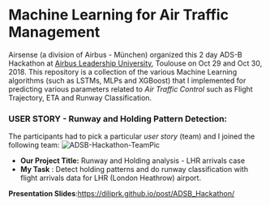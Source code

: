 # Machine Learning for Air Traffic Management
 Airsense (a division of Airbus - München) organized this 2 day ADS-B Hackathon at [Airbus Leadership University](https://www.airbus.com/newsroom/press-releases/en/2016/09/Airbus-Group-Opens-Leadership-University-In-Toulouse-.html), Toulouse on Oct 29 and Oct 30, 2018.  This repository is a collection of the various Machine Learning algorithms (such as LSTMs, MLPs and XGBoost) that I implemented for predicting various parameters related to _Air Traffic Control_ such as Flight Trajectory, ETA and Runway Classification.

### USER STORY - Runway and Holding Pattern Detection:
The participants had to pick a particular _user story_ (team) and I joined the following team:
![ADSB-Hackathon-TeamPic](https://user-images.githubusercontent.com/20330371/80918936-bb323880-8d67-11ea-8512-8c25f1d97a93.jpg)

- **Our Project Title:** Runway and Holding analysis - LHR arrivals case
- **My Task** : Detect holding patterns and do runway classification with flight arrivals data for LHR (London Heathrow) airport.

**Presentation Slides**:https://diliprk.github.io/post/ADSB_Hackathon/
